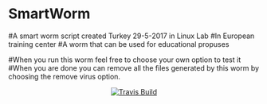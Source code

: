 # SmartWorm
#A smart worm script created Turkey 29-5-2017 in Linux Lab
#In European training center
#A worm that can be used for educational propuses

#When you run this worm feel free to choose your own option to test it 
#When you are done you can remove all the files generated by this worm by choosing the remove virus option.
<p align="center">
    <a href="https://github.com/JameelNabbo/SmartWorm/">
        <img src="https://raw.githubusercontent.com/JameelNabbo/SmartWorm/master/logo.jpg"
             alt="Travis Build">
    </a>
</p>

